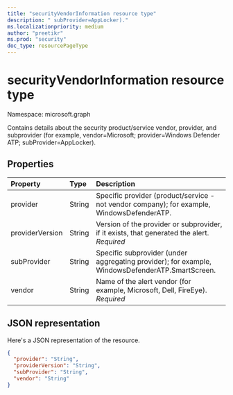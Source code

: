 ```yaml
---
title: "securityVendorInformation resource type"
description: " subProvider=AppLocker)."
ms.localizationpriority: medium
author: "preetikr"
ms.prod: "security"
doc_type: resourcePageType
---
```


# securityVendorInformation resource type

Namespace: microsoft.graph

Contains details about the security product/service vendor, provider, and subprovider (for example, vendor=Microsoft; provider=Windows Defender ATP; subProvider=AppLocker).

## Properties

| Property   | Type|Description|
|:---------------|:--------|:----------|
|provider |String|Specific provider (product/service - not vendor company); for example, WindowsDefenderATP.|
|providerVersion|String|Version of the provider or subprovider, if it exists, that generated the alert. *Required*|
|subProvider|String|Specific subprovider (under aggregating provider); for example, WindowsDefenderATP.SmartScreen.|
|vendor |String|Name of the alert vendor (for example, Microsoft, Dell, FireEye). *Required*|


## JSON representation

Here's a JSON representation of the resource.
<!-- {
  "blockType": "resource",
  "optionalProperties": [

  ],
  "@odata.type": "microsoft.graph.securityVendorInformation"
}-->

```json
{
  "provider": "String",
  "providerVersion": "String",
  "subProvider": "String",
  "vendor": "String"
}

```

<!-- uuid: 8fcb5dbc-d5aa-4681-8e31-b001d5168d79
2015-10-25 14:57:30 UTC -->
<!-- {
  "type": "#page.annotation",
  "description": "securityVendorInformation resource",
  "keywords": "",
  "section": "documentation",
  "tocPath": ""
}-->

